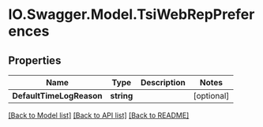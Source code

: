 # IO.Swagger.Model.TsiWebRepPreferences
## Properties

Name | Type | Description | Notes
------------ | ------------- | ------------- | -------------
**DefaultTimeLogReason** | **string** |  | [optional] 

[[Back to Model list]](../README.md#documentation-for-models) [[Back to API list]](../README.md#documentation-for-api-endpoints) [[Back to README]](../README.md)


